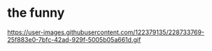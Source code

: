 # the funny

https://user-images.githubusercontent.com/122379135/228733769-25f883e0-7bfc-42ad-929f-5005b05a661d.gif
